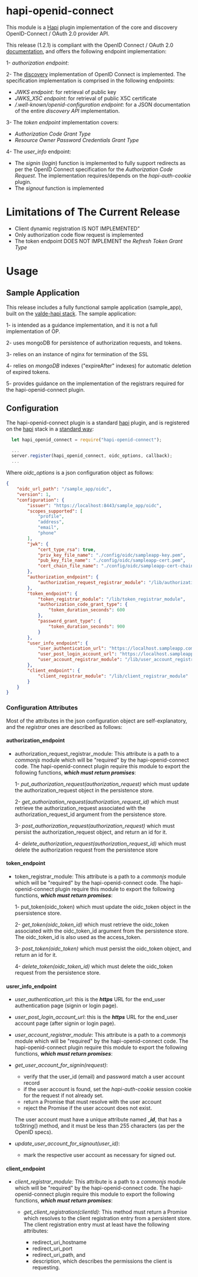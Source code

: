 # hapi-openid-connect

This module is a [Hapi](http://hapijs.com/) plugin implementation of the core and discovery OpenID-Connect / OAuth 2.0 provider API.

This release (1.2.1) is compliant with the OpenID Connect / OAuth 2.0 [documentation](http://openid.net/connect/), and offers the following endpoint implementation:

1- _authorization endpoint_:

2- The [discovery](http://openid.net/specs/openid-connect-discovery-1_0.html) implementation of OpenID Connect is implemented. The specification implementation is comprised in the following endpoints:

- _JWKS endpoint_: for retrieval of public key
- _JWKS_X5C endpoint_: for retrieval of public X5C certificate
- _/.well-known/openid-configuration endpoint_: for a JSON documentation of the entire _discovery API_ implementation.

3- The _token endpoint_ implementation covers:

- _Authorization Code Grant Type_
- _Resource Owner Password Credentials Grant Type_

4- The _user_info_ endpoint:

- The _signin_ (_login_) function is implemented to fully support redirects as per the OpenID Connect specification for the _Authorization Code Request_. The implementation requires/depends on the _hapi-auth-cookie_ plugin.
- The _signout_ function is implemented

# Limitations of The Current Release

- Client dynamic registration IS NOT IMPLEMENTED"
- Only authorization code flow request is implemented
- The token endpoint DOES NOT IMPLEMENT the _Refresh Token Grant Type_

# Usage

## Sample Application

This release includes a fully functional sample application (sample_app), built on the [valde-hapi stack](https://www.npmjs.com/package/valde-hapi). The sample application:

1- is intended as a guidance implementation, and it is not a full implementation of OP.

2- uses mongoDB for persistence of authorization requests, and tokens.

3- relies on an instance of nginx for termination of the SSL

4- relies on _mongoDB_ indexes ("expireAfter" indexes) for automatic deletion of expired tokens.

5- provides guidance on the implementation of the registrars required for the hapi-openid-connect plugin.

## Configuration

The hapi-openid-connect plugin is a standard [hapi](http://hapijs.com/) plugin, and is registered on the [hapi](http://hapijs.com/) stack in a [standard way](http://hapijs.com/api#serverregisterplugins-options-callback):

```javascript
  let hapi_openid_connect = require("hapi-openid-connect");

  ...
  server.register(hapi_openid_connect, oidc_options, callback);
  ...
```

Where _oidc_options_ is a json configuration object as follows:

```json
{
    "oidc_url_path": "/sample_app/oidc",
    "version": 1,
    "configuration": {
        "issuer": "https://localhost:8443/sample_app/oidc",
        "scopes_supported": [
            "profile",
            "address",
            "email",
            "phone"
        ],
        "jwk": {
            "cert_type_rsa": true,
            "priv_key_file_name": "./config/oidc/sampleapp-key.pem",
            "pub_key_file_name": "./config/oidc/sampleapp-cert.pem",
            "cert_chain_file_name": "./config/oidc/sampleapp-cert-chain.pem"
        },
        "authorization_endpoint": {
            "authorization_request_registrar_module": "/lib/authorization_request_registrar_module"
        },
        "token_endpoint": {
            "token_registrar_module": "/lib/token_registrar_module",
            "authorization_code_grant_type": {
                "token_duration_seconds": 600
            },
            "password_grant_type": {
                "token_duration_seconds": 900
            }
        },
        "user_info_endpoint": {
            "user_authentication_url": "https://localhost.sampleapp.com:8443/sample_app/oidc/signin",
            "user_post_login_account_url": "https://localhost.sampleapp.com:8443/sample_app/oidc/account",
            "user_account_registrar_module": "/lib/user_account_registrar_module"
        },
        "client_endpoint": {
            "client_registrar_module": "/lib/client_registrar_module"
        }
    }
}
```

### Configuration Attributes

Most of the attributes in the json configuration object are self-explanatory, and the _registrar_ ones are described as follows:

#### authorization_endpoint

- authorization_request_registrar_module: This attribute is a path to a _commonjs_ module which will be "required" by the hapi-openid-connect code. The hapi-openid-connect plugin require this module to export the following functions, **_which must return promises_**:

  1- _put_authorization_request(authorization_request)_ which must update the authorization_request object in the persistence store.

  2- _get_authorization_request(authorization_request_id)_ which must retrieve the authorization_request associated with the authorization_request_id argument from the persistence store.

  3- _post_authorization_request(authorization_request)_ which must persist the authorization_request object, and return an id for it.

  4- _delete_authorization_request(authorization_request_id)_ which must delete the authorization request from the persistence store

#### token_endpoint

- token_registrar_module: This attribute is a path to a _commonjs_ module which will be "required" by the hapi-openid-connect code. The hapi-openid-connect plugin require this module to export the following functions, **_which must return promises_**:

  1- put_token(oidc_token) which must update the oidc_token object in the psersistence store.

  2- _get_token(oidc_token_id)_ which must retrieve the oidc_token associated with the oidc_token_id argument from the persistence store. The oidc_token_id is also used as the access_token.

  3- _post_token(oidc_token)_ which must persist the oidc_token object, and return an id for it.

  4- _delete_token(oidc_token_id)_ which must delete the oidc_token request from the persistence store.

#### usrer_info_endpoint

- _user_authentication_url_: this is the **_https_** URL for the end_user authentication page (signin or login page).
- _user_post_login_account_url_: this is the **_https_** URL for the end_user account page (after signin or login page).

- _user_account_registrar_module_: This attribute is a path to a _commonjs_ module which will be "required" by the hapi-openid-connect code. The hapi-openid-connect plugin require this module to export the following functions, **_which must return promises_**:

- _get_user_account_for_signin(request)_:

  - verify that the user_id (email) and password match a user account record
  - if the user account is found, set the _hapi-auth-cookie_ session cookie for the request if not already set.
  - return a Promise that must resolve with the user account
  - reject the Promise if the user account does not exist.

  The user account must have a unique attribute named **__id_**, that has a toString() method, and it must be less than 255 characters (as per the OpenID specs).

- _update_user_account_for_signout(user_id)_:

  - mark the respective user account as necessary for signed out.

#### client_endpoint

- _client_registrar_module_: This attribute is a path to a _commonjs_ module which will be "required" by the hapi-openid-connect code. The hapi-openid-connect plugin require this module to export the following functions, **_which must return promises_**:

  - _get_client_registration(clientId)_: This method must return a Promise which resolves to the client registration entry from a persistent store. The client registration entry must at least have the following attributes:

    - redirect_uri_hostname
    - redirect_uri_port
    - redirect_uri_path, and
    - description, which describes the permissions the client is requesting.
